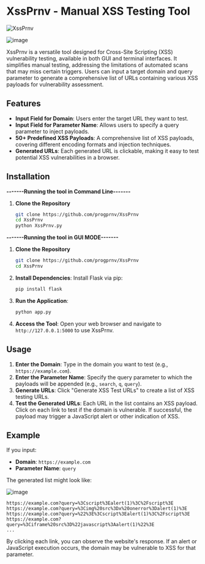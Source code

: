 # XssPrnv - Manual XSS Testing Tool

![XssPrnv](https://raw.githubusercontent.com/progprnv/XssPrnv/main/thumbnail.png)

![image](https://github.com/user-attachments/assets/5914e7cf-5591-4266-9cb8-06c68dd7058d)


XssPrnv is a versatile tool designed for Cross-Site Scripting (XSS) vulnerability testing, available in both GUI and terminal interfaces. It simplifies manual testing, addressing the limitations of automated scans that may miss certain triggers. Users can input a target domain and query parameter to generate a comprehensive list of URLs containing various XSS payloads for vulnerability assessment.
## Features

- **Input Field for Domain**: Users enter the target URL they want to test.
- **Input Field for Parameter Name**: Allows users to specify a query parameter to inject payloads.
- **50+ Predefined XSS Payloads**: A comprehensive list of XSS payloads, covering different encoding formats and injection techniques.
- **Generated URLs**: Each generated URL is clickable, making it easy to test potential XSS vulnerabilities in a browser.

## Installation

**-------Running the tool in Command Line-------**

1. **Clone the Repository**
   ```bash
   git clone https://github.com/progprnv/XssPrnv
   cd XssPrnv
   python XssPrnv.py
   ```
   
**-------Running the tool in GUI MODE-------**

1. **Clone the Repository**
   ```bash
   git clone https://github.com/progprnv/XssPrnv
   cd XssPrnv
   ```
2. **Install Dependencies**: Install Flask via pip:
   ```bash
   pip install flask
   ```
3. **Run the Application**:
   ```bash
   python app.py
   ```
4. **Access the Tool**: Open your web browser and navigate to `http://127.0.0.1:5000` to use XssPrnv.

## Usage

1. **Enter the Domain**: Type in the domain you want to test (e.g., `https://example.com`).
2. **Enter the Parameter Name**: Specify the query parameter to which the payloads will be appended (e.g., `search`, `q`, `query`).
3. **Generate URLs**: Click "Generate XSS Test URLs" to create a list of XSS testing URLs.
4. **Test the Generated URLs**: Each URL in the list contains an XSS payload. Click on each link to test if the domain is vulnerable. If successful, the payload may trigger a JavaScript alert or other indication of XSS.

## Example

If you input:

- **Domain**: `https://example.com`
- **Parameter Name**: `query`

The generated list might look like:

![image](https://github.com/user-attachments/assets/fce5e560-7593-4ec8-b2f7-4f7c9f843e12)


```
https://example.com?query=%3Cscript%3Ealert(1)%3C%2Fscript%3E
https://example.com?query=%3Cimg%20src%3Dx%20onerror%3Dalert(1)%3E
https://example.com?query=%22%3E%3Cscript%3Ealert(1)%3C%2Fscript%3E
https://example.com?query=%3Ciframe%20src%3D%22javascript%3Aalert(1)%22%3E
...
```

By clicking each link, you can observe the website's response. If an alert or JavaScript execution occurs, the domain may be vulnerable to XSS for that parameter.
